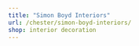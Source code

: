 ```yaml
---
title: "Simon Boyd Interiors"
url: /chester/simon-boyd-interiors/
shop: interior decoration
---
```

